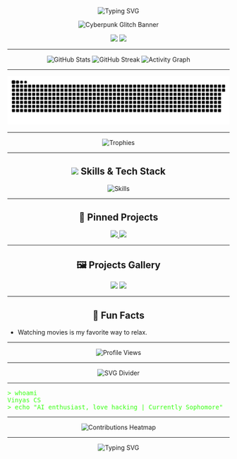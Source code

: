 <!-- Hacker Matrix Marquee -->
<p align="center">
  <img src="https://readme-typing-svg.demolab.com?font=Fira+Code&pause=1000&color=39FF14&center=true&vCenter=true&width=900&lines=Welcome+to+the+Matrix...;I+am+Vinyas+CS;AI+enthusiast%2C+love+hacking+%7C+Currently+Sophomore" alt="Typing SVG" />
</p>

<!-- Hero Banner (Cyberpunk/Matrix Vibe) -->
<p align="center">
  <img src="https://media2.giphy.com/media/v1.Y2lkPTc5MGI3NjExZzBjZW1xNGJiejFvdHpuaDlodmIxMzV0c3RkMTl6Z2xqaXV5MWVjeSZlcD12MV9pbnRlcm5hbF9naWZfYnlfaWQmY3Q9Zw/WoD6JZnwap6s8/giphy.gif" alt="Cyberpunk Glitch Banner" width="100%" height="200px" />
</p>





<!-- Interactive Badges -->
<p align="center">
  <a href="https://leetcode.com/u/Vinyas_cs"><img src="https://img.shields.io/badge/LeetCode-0A0A0A?style=for-the-badge&logo=leetcode&logoColor=39FF14" /></a>
  <a href="https://linkedin.com/in/vinyas-cs-011a11305"><img src="https://img.shields.io/badge/LinkedIn-0A0A0A?style=for-the-badge&logo=linkedin&logoColor=39FF14" /></a>
</p>

---

<!-- Animated GitHub Stats & Contribution Graphs -->
<p align="center">
  <img src="https://github-readme-stats.vercel.app/api?username=VinyasCS-007&show_icons=true&theme=radical&icon_color=39FF14&title_color=39FF14&text_color=39FF14&bg_color=0d1117" alt="GitHub Stats" />
  <img src="https://github-readme-streak-stats.herokuapp.com/?user=VinyasCS-007&theme=radical&background=0d1117&ring=39FF14&fire=39FF14&currStreakLabel=39FF14" alt="GitHub Streak" />
  <img src="https://github-readme-activity-graph.vercel.app/graph?username=VinyasCS-007&theme=react-dark&color=39FF14&line=39FF14&point=39FF14&area=true&hide_border=true" alt="Activity Graph" />
</p>

---

<!-- Snake GitHub Contributions -->
<p align="center">
  <img src="https://github.com/VinyasCS-007/VinyasCS-007/raw/output/github-snake.svg" alt="GitHub Contributions Snake" />
</p>



---

<!-- Trophies (Glassmorphism/Neon) -->
<p align="center">
  <img src="https://github-profile-trophy.vercel.app/?username=VinyasCS-007&theme=matrix&no-frame=true&title=Followers,Stars,Commit,PR,Issues&column=5&margin-w=15&margin-h=15" alt="Trophies" />
</p>

---

<!-- Animated Skills Grid -->
<h2 align="center"><img src="https://img.icons8.com/fluency/48/000000/source-code.png"/> Skills & Tech Stack</h2>
<p align="center">
  <img src="https://skillicons.dev/icons?i=python,c,cpp,java,react,mysql,matlab,adobepremierepro,unity,html,css,javascript&theme=dark" alt="Skills" />
</p>

---

<!-- Pinned Repos (Holographic Cards) -->
<h2 align="center">🚀 Pinned Projects</h2>
<p align="center">
  <a href="https://github.com/VinyasCS-007/WeatherReportApp_Using_JAVA">
    <img src="https://github-readme-stats.vercel.app/api/pin/?username=VinyasCS-007&repo=WeatherReportApp_Using_JAVA&theme=radical&bg_color=0d1117&title_color=39FF14&text_color=39FF14" />
  </a>
  <a href="https://github.com/VinyasCS-007/Satellite">
    <img src="https://github-readme-stats.vercel.app/api/pin/?username=VinyasCS-007&repo=Satellite&theme=radical&bg_color=0d1117&title_color=39FF14&text_color=39FF14" />
  </a>
</p>

---

<!-- Projects Gallery -->
<h2 align="center">🖼️ Projects Gallery</h2>
<p align="center">
  <img src="https://github.com/VinyasCS-007/WeatherReportApp_Using_JAVA/raw/main/demo.gif" width="250" />
  <img src="https://github.com/VinyasCS-007/Satellite/raw/main/demo.gif" width="250" />
</p>

---

<!-- Fun Facts Section -->
<h2 align="center">🤖 Fun Facts</h2>
<ul>
  <li>Watching movies is my favorite way to relax.</li>
</ul>

---

<!-- Visitors Counter -->
<p align="center">
  <img src="https://komarev.com/ghpvc/?username=VinyasCS-007&style=flat-square&color=39FF14" alt="Profile Views" />
</p>

---

<!-- Custom SVG Divider -->
<p align="center">
  <img src="https://raw.githubusercontent.com/Ashutosh00710/github-readme-activity-graph/master/svg/lines/line-graph-neon.svg" alt="SVG Divider" />
</p>

---

<!-- Terminal Style About Me -->
<pre>
<span style="color:#39FF14;">&gt; whoami</span>
<span style="color:#39FF14;">Vinyas CS</span>
<span style="color:#39FF14;">&gt; echo "AI enthusiast, love hacking | Currently Sophomore"</span>
</pre>

---

<!-- Contributions Heatmap -->
<p align="center">
  <img src="https://github.com/VinyasCS-007/github-profile-views-counter/blob/master/svg/heatmap.svg" alt="Contributions Heatmap" />
</p>

---

<!-- Footer -->
<p align="center">
  <img src="https://readme-typing-svg.demolab.com?font=Fira+Code&pause=1000&color=39FF14&center=true&vCenter=true&width=900&lines=System+Ready...;Welcome+to+the+Future+of+Code" alt="Typing SVG" />
</p>
